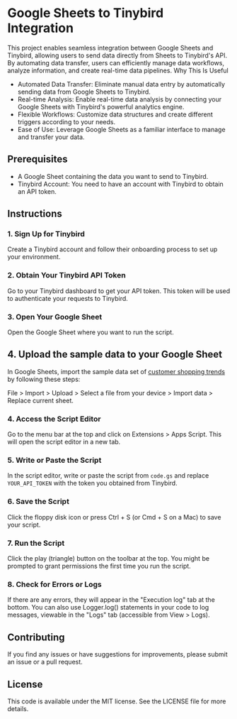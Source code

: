 # Google Sheets to Tinybird Integration

This project enables seamless integration between Google Sheets and Tinybird, allowing users to send data directly from Sheets to Tinybird's API. By automating data transfer, users can efficiently manage data workflows, analyze information, and create real-time data pipelines.
Why This Is Useful

* Automated Data Transfer: Eliminate manual data entry by automatically sending data from Google Sheets to Tinybird.
* Real-time Analysis: Enable real-time data analysis by connecting your Google Sheets with Tinybird's powerful analytics engine.
* Flexible Workflows: Customize data structures and create different triggers according to your needs.
* Ease of Use: Leverage Google Sheets as a familiar interface to manage and transfer your data.

## Prerequisites

* A Google Sheet containing the data you want to send to Tinybird.
* Tinybird Account: You need to have an account with Tinybird to obtain an API token.

## Instructions

### 1. Sign Up for Tinybird

Create a Tinybird account and follow their onboarding process to set up your environment.

### 2. Obtain Your Tinybird API Token

Go to your Tinybird dashboard to get your API token. This token will be used to authenticate your requests to Tinybird.

### 3. Open Your Google Sheet

Open the Google Sheet where you want to run the script.

## 4. Upload the sample data to your Google Sheet

In Google Sheets, import the sample data set of [customer shopping trends](https://www.kaggle.com/datasets/iamsouravbanerjee/customer-shopping-trends-dataset?select=shopping_trends_updated.csv) by following these steps:

File > Import > Upload > Select a file from your device > Import data > Replace current sheet.

### 4. Access the Script Editor

Go to the menu bar at the top and click on Extensions > Apps Script. This will open the script editor in a new tab.

### 5. Write or Paste the Script

In the script editor, write or paste the script from `code.gs` and replace `YOUR_API_TOKEN` with the token you obtained from Tinybird.

### 6. Save the Script

Click the floppy disk icon or press Ctrl + S (or Cmd + S on a Mac) to save your script.

### 7. Run the Script

Click the play (triangle) button on the toolbar at the top. You might be prompted to grant permissions the first time you run the script.

### 8. Check for Errors or Logs

If there are any errors, they will appear in the "Execution log" tab at the bottom. You can also use Logger.log() statements in your code to log messages, viewable in the "Logs" tab (accessible from View > Logs).

## Contributing

If you find any issues or have suggestions for improvements, please submit an issue or a pull request.

## License

This code is available under the MIT license. See the LICENSE file for more details.
